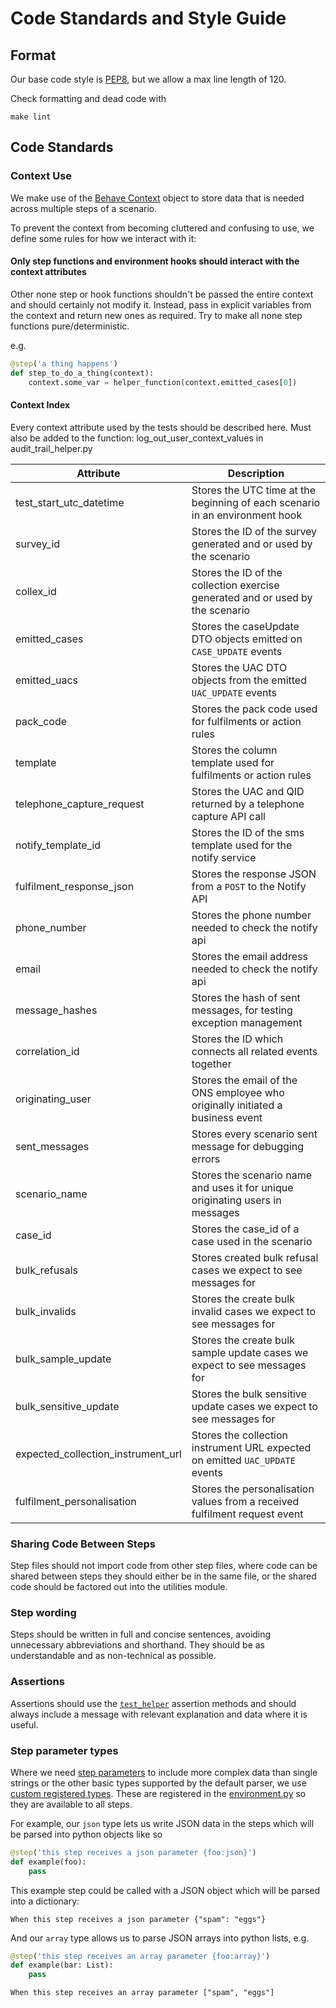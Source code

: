# Code Standards and Style Guide

## Format

Our base code style is [PEP8](https://www.python.org/dev/peps/pep-0008/), but we allow a max line length of 120.

Check formatting and dead code with

```shell
make lint
```

## Code Standards

### Context Use

We make use of the [Behave Context](https://behave.readthedocs.io/en/stable/tutorial.html#context) object to store data
that is needed across multiple steps of a scenario.

To prevent the context from becoming cluttered and confusing to use, we define some rules for how we interact with it:

#### Only step functions and environment hooks should interact with the context attributes

Other none step or hook functions shouldn't be passed the entire context and should certainly not modify it. Instead,
pass in explicit variables from the context and return new ones as required. Try to make all none step functions
pure/deterministic.

e.g.

```python
@step('a thing happens')
def step_to_do_a_thing(context):
    context.some_var = helper_function(context.emitted_cases[0])
```

#### Context Index

Every context attribute used by the tests should be described here. Must also be added to the function:
log_out_user_context_values in audit_trail_helper.py

| Attribute                          | Description                                                                    |
|------------------------------------|--------------------------------------------------------------------------------|
| test_start_utc_datetime            | Stores the UTC time at the beginning of each scenario in an environment hook   |
| survey_id                          | Stores the ID of the survey generated and or used by the scenario              |
| collex_id                          | Stores the ID of the collection exercise generated and or used by the scenario |
| emitted_cases                      | Stores the caseUpdate DTO objects emitted on `CASE_UPDATE` events              |
| emitted_uacs                       | Stores the UAC DTO objects from the emitted `UAC_UPDATE` events                |
| pack_code                          | Stores the pack code used for fulfilments or action rules                      |
| template                           | Stores the column template used for fulfilments or action rules                |
| telephone_capture_request          | Stores the UAC and QID returned by a telephone capture API call                |
| notify_template_id                 | Stores the ID of the sms template used for the notify service                  |
| fulfilment_response_json           | Stores the response JSON from a `POST` to the Notify API                       |
| phone_number                       | Stores the phone number needed to check the notify api                         |
| email                              | Stores the email address needed to check the notify api                        |
| message_hashes                     | Stores the hash of sent messages, for testing exception management             |
| correlation_id                     | Stores the ID which connects all related events together                       |
| originating_user                   | Stores the email of the ONS employee who originally initiated a business event |
| sent_messages                      | Stores every scenario sent message for debugging errors                        |
| scenario_name                      | Stores the scenario name and uses it for unique originating users in messages  |
| case_id                            | Stores the case_id of a case used in the scenario                              |
| bulk_refusals                      | Stores created bulk refusal cases we expect to see messages for                |
| bulk_invalids                      | Stores the create bulk invalid cases we expect to see messages for             |
| bulk_sample_update                 | Stores the create bulk sample update cases we expect to see messages for       |
| bulk_sensitive_update              | Stores the bulk sensitive update cases we expect to see messages for           |
| expected_collection_instrument_url | Stores the collection instrument URL expected on emitted `UAC_UPDATE` events   |
| fulfilment_personalisation         | Stores the personalisation values from a received fulfilment request event     |

### Sharing Code Between Steps

Step files should not import code from other step files, where code can be shared between steps they should either be in
the same file, or the shared code should be factored out into the utilities module.

### Step wording

Steps should be written in full and concise sentences, avoiding unnecessary abbreviations and shorthand. They should be
as understandable and as non-technical as possible.

### Assertions

Assertions should use the [`test_helper`](acceptance_tests/utilities/test_case_helper.py) assertion methods and should
always include a message with relevant explanation and data where it is useful.

### Step parameter types

Where we need [step parameters](https://behave.readthedocs.io/en/stable/tutorial.html#step-parameters) to include more
complex data than single strings or the other basic types supported by the default parser, we
use [custom registered types](https://behave.readthedocs.io/en/stable/api.html#behave.register_type). These are
registered in the [environment.py](acceptance_tests/features/environment.py) so they are available to all steps.

For example, our `json` type lets us write JSON data in the steps which will be parsed into python objects like so 

```python
@step('this step receives a json parameter {foo:json}')
def example(foo):
    pass
```

This example step could be called with a JSON object which will be parsed into a dictionary:

```gherkin
When this step receives a json parameter {"spam": "eggs"}
```

And our `array` type allows us to parse JSON arrays into python lists, e.g.

```python
@step('this step receives an array parameter {foo:array}')
def example(bar: List):
    pass
```

```gherkin
When this step receives an array parameter ["spam", "eggs"]
```
